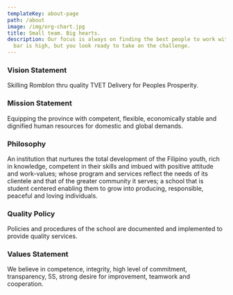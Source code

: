 ```yaml
---
templateKey: about-page
path: /about
image: /img/org-chart.jpg
title: Small team. Big hearts.
description: Our focus is always on finding the best people to work with. Our
  bar is high, but you look ready to take on the challenge.
---
```

### Vision Statement

Skilling Romblon thru quality TVET Delivery for Peoples Prosperity.

### Mission Statement

Equipping the province with competent, flexible, economically stable and dignified human resources for domestic and global demands.

### Philosophy

An institution that nurtures the total development of the Filipino youth, rich in knowledge, competent in their skills and imbued with positive attitude and work-values; whose program and services reflect the needs of its clientele and that of the greater community it serves; a school that is student centered  enabling them to grow into producing, responsible, peaceful and loving individuals.

### Quality Policy

Policies and procedures of the school are documented and implemented to provide quality services.

### Values Statement

We believe in competence, integrity, high level of commitment, transparency, 5S, strong desire for improvement, teamwork and cooperation.